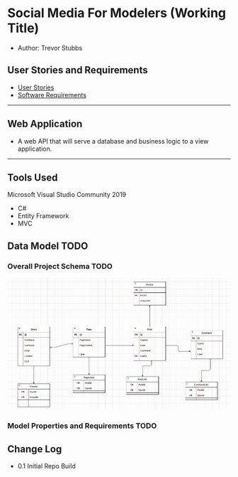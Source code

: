 # Social Media For Modelers (Working Title)
- Author: Trevor Stubbs

## User Stories and Requirements
- [User Stories](UserStories.md)
- [Software Requirements](Requirements.md)

---
## Web Application
- A web API that will serve a database and business logic to a view application. 

---

## Tools Used
Microsoft Visual Studio Community 2019

- C#
- Entity Framework
- MVC

## Data Model TODO
### Overall Project Schema TODO
![ERD V1](assets/SMModel.png)

### Model Properties and Requirements TODO

## Change Log
- 0.1 Initial Repo Build
